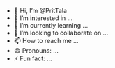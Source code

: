 - 👋 Hi, I’m @PritTala
- 👀 I’m interested in ...
- 🌱 I’m currently learning ...
- 💞️ I’m looking to collaborate on ...
- 📫 How to reach me ...
- 😄 Pronouns: ...
- ⚡ Fun fact: ...

<!---
PritTala/PritTala is a ✨ special ✨ repository because its `README.md` (this file) appears on your GitHub profile.
You can click the Preview link to take a look at your changes.
--->
